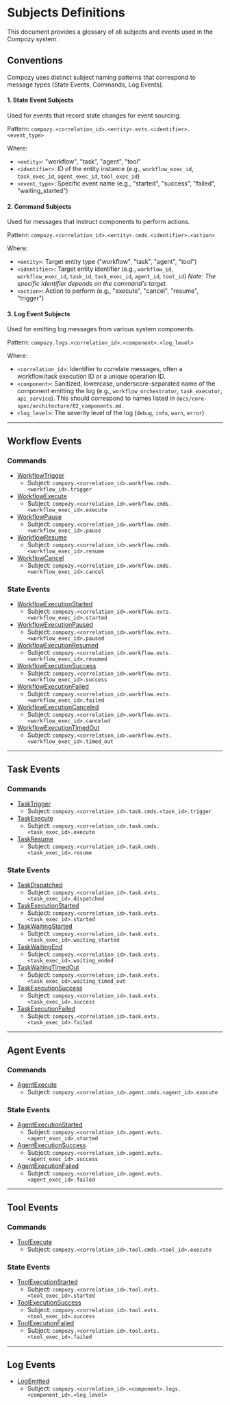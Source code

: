 # Subjects Definitions

This document provides a glossary of all subjects and events used in the Compozy system.

## Conventions

Compozy uses distinct subject naming patterns that correspond to message types (State Events, Commands, Log Events).

#### 1. State Event Subjects
Used for events that record state changes for event sourcing.

Pattern: `compozy.<correlation_id>.<entity>.evts.<identifier>.<event_type>`

Where:
-   `<entity>`: "workflow", "task", "agent", "tool"
-   `<identifier>`: ID of the entity instance (e.g., `workflow_exec_id`, `task_exec_id`, `agent_exec_id`, `tool_exec_id`)
-   `<event_type>`: Specific event name (e.g., "started", "success", "failed", "waiting_started")

#### 2. Command Subjects
Used for messages that instruct components to perform actions.

Pattern: `compozy.<correlation_id>.<entity>.cmds.<identifier>.<action>`

Where:
-   `<entity>`: Target entity type ("workflow", "task", "agent", "tool")
-   `<identifier>`: Target entity identifier (e.g., `workflow_id`, `workflow_exec_id`, `task_id`, `task_exec_id`, `agent_id`, `tool_id`)
    *Note: The specific identifier depends on the command's target.*
-   `<action>`: Action to perform (e.g., "execute", "cancel", "resume", "trigger")

#### 3. Log Event Subjects
Used for emitting log messages from various system components.

Pattern: `compozy.logs.<correlation_id>.<component>.<log_level>`

Where:
-   `<correlation_id>`: Identifier to correlate messages, often a workflow/task execution ID or a unique operation ID.
-   `<component>`: Sanitized, lowercase, underscore-separated name of the component emitting the log (e.g., `workflow_orchestrator`, `task_executor`, `api_service`). This should correspond to names listed in `docs/core-spec/architecture/02_components.md`.
-   `<log_level>`: The severity level of the log (`debug`, `info`, `warn`, `error`).

---

## Workflow Events

### Commands
-   [WorkflowTrigger](workflow/cmds/trigger.md#command-triggerworkflow) 
    - Subject: `compozy.<correlation_id>.workflow.cmds.<workflow_id>.trigger`
-   [WorkflowExecute](workflow/cmds/execute.md#command-executeworkflow) 
    - Subject: `compozy.<correlation_id>.workflow.cmds.<workflow_exec_id>.execute`
-   [WorkflowPause](workflow/cmds/pause.md#command-pauseworkflow) 
    - Subject: `compozy.<correlation_id>.workflow.cmds.<workflow_exec_id>.pause`
-   [WorkflowResume](workflow/cmds/resume.md#command-resumeworkflow) 
    - Subject: `compozy.<correlation_id>.workflow.cmds.<workflow_exec_id>.resume`
-   [WorkflowCancel](workflow/cmds/cancel.md#command-cancelworkflow) 
    - Subject: `compozy.<correlation_id>.workflow.cmds.<workflow_exec_id>.cancel`

### State Events
-   [WorkflowExecutionStarted](workflow/state/execution_started.md#state-event-workflowexecutionstarted)
    - Subject: `compozy.<correlation_id>.workflow.evts.<workflow_exec_id>.started`
-   [WorkflowExecutionPaused](workflow/state/execution_paused.md#state-event-workflowexecutionpaused)
    - Subject: `compozy.<correlation_id>.workflow.evts.<workflow_exec_id>.paused`
-   [WorkflowExecutionResumed](workflow/state/execution_resumed.md#state-event-workflowexecutionresumed)
    - Subject: `compozy.<correlation_id>.workflow.evts.<workflow_exec_id>.resumed`
-   [WorkflowExecutionSuccess](workflow/state/execution_success.md#state-event-workflowexecutioncompleted)
    - Subject: `compozy.<correlation_id>.workflow.evts.<workflow_exec_id>.success`
-   [WorkflowExecutionFailed](workflow/state/execution_failed.md#state-event-workflowexecutionfailed)
    - Subject: `compozy.<correlation_id>.workflow.evts.<workflow_exec_id>.failed`
-   [WorkflowExecutionCanceled](workflow/state/execution_canceled.md#state-event-workflowexecutioncanceled)
    - Subject: `compozy.<correlation_id>.workflow.evts.<workflow_exec_id>.canceled`
-   [WorkflowExecutionTimedOut](workflow/state/execution_timed_out.md#state-event-workflowexecutiontimedout) 
    - Subject: `compozy.<correlation_id>.workflow.evts.<workflow_exec_id>.timed_out`

---

## Task Events

### Commands
-   [TaskTrigger](task/cmds/trigger.md#command-triggerspecifictask) 
    - Subject: `compozy.<correlation_id>.task.cmds.<task_id>.trigger`
-   [TaskExecute](task/cmds/execute.md#command-executetask) 
    - Subject: `compozy.<correlation_id>.task.cmds.<task_exec_id>.execute`
-   [TaskResume](task/cmds/resume.md#command-resumewaitingtask) 
    - Subject: `compozy.<correlation_id>.task.cmds.<task_exec_id>.resume`

### State Events
-   [TaskDispatched](task/state/dispatched.md#state-event-taskdispatched)
    - Subject: `compozy.<correlation_id>.task.evts.<task_exec_id>.dispatched`
-   [TaskExecutionStarted](task/state/execution_started.md#state-event-taskexecutionstarted)
    - Subject: `compozy.<correlation_id>.task.evts.<task_exec_id>.started`
-   [TaskWaitingStarted](task/state/waiting_started.md#state-event-waitingstarted)
    - Subject: `compozy.<correlation_id>.task.evts.<task_exec_id>.waiting_started`
-   [TaskWaitingEnd](task/state/waiting_ended.md#state-event-waitingended)
    - Subject: `compozy.<correlation_id>.task.evts.<task_exec_id>.waiting_ended`
-   [TaskWaitingTimedOut](task/state/waiting_timed_out.md#state-event-waitingtimedout)
    - Subject: `compozy.<correlation_id>.task.evts.<task_exec_id>.waiting_timed_out`
-   [TaskExecutionSuccess](task/state/execution_success.md#state-event-taskexecutioncompleted)
    - Subject: `compozy.<correlation_id>.task.evts.<task_exec_id>.success`
-   [TaskExecutionFailed](task/state/execution_failed.md#state-event-taskexecutionfailed)
    - Subject: `compozy.<correlation_id>.task.evts.<task_exec_id>.failed`

---

## Agent Events

### Commands
-   [AgentExecute](agent/cmds/execute.md#command-executeagent) 
    - Subject: `compozy.<correlation_id>.agent.cmds.<agent_id>.execute`

### State Events
-   [AgentExecutionStarted](agent/state/execution_started.md#state-event-agentexecutionstarted)
    - Subject: `compozy.<correlation_id>.agent.evts.<agent_exec_id>.started`
-   [AgentExecutionSuccess](agent/state/execution_success.md#state-event-agentexecutioncompleted)
    - Subject: `compozy.<correlation_id>.agent.evts.<agent_exec_id>.success`
-   [AgentExecutionFailed](agent/state/execution_failed.md#state-event-agentexecutionfailed)
    - Subject: `compozy.<correlation_id>.agent.evts.<agent_exec_id>.failed`

---

## Tool Events

### Commands
-   [ToolExecute](tool/cmds/execute.md#command-executetool) 
    - Subject: `compozy.<correlation_id>.tool.cmds.<tool_id>.execute`

### State Events
-   [ToolExecutionStarted](tool/state/execution_started.md#state-event-toolexecutionstarted)
    - Subject: `compozy.<correlation_id>.tool.evts.<tool_exec_id>.started`
-   [ToolExecutionSuccess](tool/state/execution_success.md#state-event-toolexecutioncompleted)
    - Subject: `compozy.<correlation_id>.tool.evts.<tool_exec_id>.success`
-   [ToolExecutionFailed](tool/state/execution_failed.md#state-event-toolexecutionfailed)
    - Subject: `compozy.<correlation_id>.tool.evts.<tool_exec_id>.failed`

---

## Log Events

-   [LogEmitted](log/events/emitted.md#log-event-logemitted)
    - Subject: `compozy.<correlation_id>.<component>.logs.<component_id>.<log_level>`
